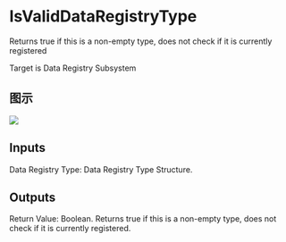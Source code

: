 # IsValidDataRegistryType

Returns true if this is a non-empty type, does not check if it is currently registered

Target is Data Registry Subsystem

## 图示

![]($-20221218-18362665.png)

## Inputs

Data Registry Type: Data Registry Type Structure.  

## Outputs

Return Value: Boolean. Returns true if this is a non-empty type, does not check if it is currently registered.

